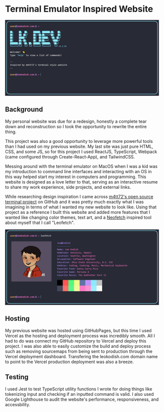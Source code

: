 # Terminal Emulator Inspired Website

![Startup](public/images/homepage.png)

## Background

My personal website was due for a redesign, honestly a complete tear down and reconstruction so I took the opportunity to rewrite the entire thing.

This project was also a good opportunity to leverage more powerful tools than I had used on my previous website. My last site was just pure HTML, CSS, and some JS, so for this project I used ReactJS, TypeScript, Webpack (came configured through Create-React-App), and TailwindCSS.

Messing around with the terminal emulator on MacOS when I was a kid was my introduction to command line interfaces and interacting with an OS in this way helped start my interest in computers and programming.
This website is designed as a love letter to that, serving as an interactive resume to share my work experience, side projects, and external links.

While researching design inspiration I came across [m4tt72's open source terminal project](https://github.com/m4tt72/terminal) on GitHub and it was pretty much exactly what I was imagining in terms of what I wanted my new website to look like. Using that project as a reference I built this website and added more features that I wanted like changing color themes, text art, and a [Neofetch](https://github.com/dylanaraps/neofetch) inspired tool about myself that I call "Leofetch".

![Leofetch](public/images/leofetch.png)

## Hosting

My previous website was hosted using GitHubPages, but this time I used Vercel as the hosting and deployment process was incredibly smooth. All I had to do was connect my GitHub repository to Vercel and deploy this project. I was also able to easily customize the build and deploy process such as removing sourcemaps from being sent to production through the Vercel deployment dashboard. Transfering the leokodish.com domain name to point to the Vercel production deployment was also a breeze.

## Testing

I used Jest to test TypeScript utility functions I wrote for doing things like tokenizing input and checking if an inputted command is valid.
I also used Google Lighthouse to audit the website's performance, responsiveness, and accessbility.
